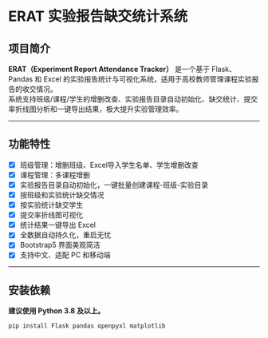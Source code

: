 # ERAT 实验报告缺交统计系统

## 项目简介

**ERAT（Experiment Report Attendance Tracker）** 是一个基于 Flask、Pandas 和 Excel 的实验报告统计与可视化系统，适用于高校教师管理课程实验报告的收交情况。  
系统支持班级/课程/学生的增删改查、实验报告目录自动初始化、缺交统计、提交率折线图分析和一键导出结果，极大提升实验管理效率。

---

## 功能特性

- [x] 班级管理：增删班级、Excel导入学生名单、学生增删改查
- [x] 课程管理：多课程增删
- [x] 实验报告目录自动初始化，一键批量创建课程-班级-实验目录
- [x] 按班级和实验统计缺交情况
- [x] 按实验统计缺交学生
- [x] 提交率折线图可视化
- [x] 统计结果一键导出 Excel
- [x] 全数据自动持久化，重启无忧
- [x] Bootstrap5 界面美观简洁
- [x] 支持中文、适配 PC 和移动端

---

## 安装依赖

**建议使用 Python 3.8 及以上。**

```bash
pip install Flask pandas openpyxl matplotlib
